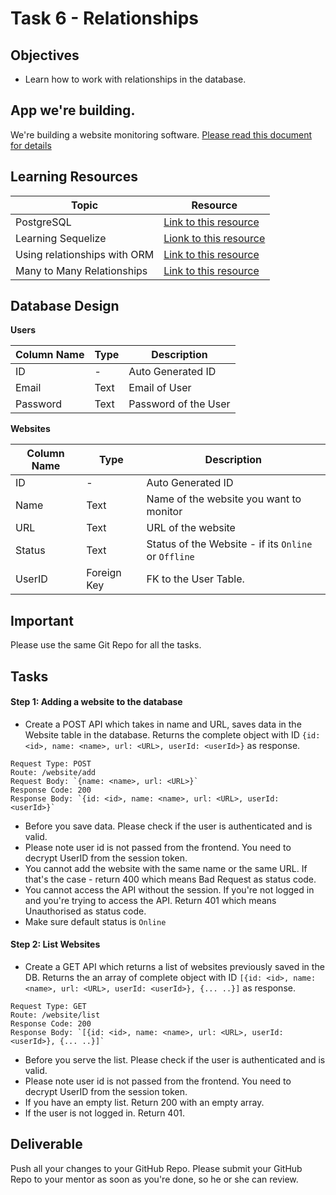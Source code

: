 # Task 6 - Relationships 

## Objectives

- Learn how to work with relationships in the database. 

## App we're building. 

We're building a website monitoring software. [Please read this document for details](/app/README.md) 

## Learning Resources

Topic | Resource
------------ | -------------
PostgreSQL | [Link to this resource](https://www.youtube.com/watch?v=CkjQSkWl0F0&list=PLFRIKEguV54bgwAcgFiOs5GMo3q2DhVDj)
Learning Sequelize | [Lionk to this resource](https://www.youtube.com/watch?v=-K9X9VPm4y4&list=PLIGDNOJWiL1-OJp8ZWBO2838ENa0tsy6H)
Using relationships with ORM | [Link to this resource](https://medium.com/statuscode/using-sequelize-orm-to-manage-relationships-in-a-postgresql-database-4fb3f78dfa5b)
Many to Many Relationships | [Link to this resource](https://medium.com/@THEozmic/how-to-create-many-to-many-relationship-using-sequelize-orm-postgres-on-express-677753a3edb5)

## Database Design

**Users**

Column Name | Type | Description
------------ | ------------- | -------------
ID | - | Auto Generated ID
Email | Text | Email of User
Password | Text | Password of the User

**Websites**

Column Name | Type | Description
------------ | ------------- | -------------
ID | - | Auto Generated ID
Name | Text | Name of the website you want to monitor
URL | Text | URL of the website
Status | Text | Status of the Website - if its `Online` or `Offline`
UserID | Foreign Key | FK to the User Table.

## Important

Please use the same Git Repo for all the tasks. 

## Tasks

#### Step 1: Adding a website to the database

- Create a POST API which takes in name and URL, saves data in the Website table in the database. Returns the complete object with ID `{id: <id>, name: <name>, url: <URL>, userId: <userId>}` as response.

```
Request Type: POST
Route: /website/add
Request Body: `{name: <name>, url: <URL>}`
Response Code: 200 
Response Body: `{id: <id>, name: <name>, url: <URL>, userId: <userId>}`
```

- Before you save data. Please check if the user is authenticated and is valid. 
- Please note user id is not passed from the frontend. You need to decrypt UserID from the session token. 
- You cannot add the website with the same name or the same URL. If that's the case - return 400 which means Bad Request as status code.  
- You cannot access the API without the session. If you're not logged in and you're trying to access the API. Return 401 which means Unauthorised as status code.
- Make sure default status is `Online`
 

#### Step 2: List Websites 

- Create a GET API which returns a list of websites previously saved in the DB. Returns the an array of complete object with ID `[{id: <id>, name: <name>, url: <URL>, userId: <userId>}, {... ..}]` as response.

```
Request Type: GET
Route: /website/list
Response Code: 200 
Response Body: `[{id: <id>, name: <name>, url: <URL>, userId: <userId>}, {... ..}]`
```

- Before you serve the list. Please check if the user is authenticated and is valid. 
- Please note user id is not passed from the frontend. You need to decrypt UserID from the session token. 
- If you have an empty list. Return 200 with an empty array. 
- If the user is not logged in. Return 401.

## Deliverable

Push all your changes to your GitHub Repo. Please submit your GitHub Repo to your mentor as soon as you're done, so he or she can review. 
